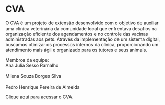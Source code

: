 # CVA
O CVA é um projeto de extensão desenvolvido com o objetivo de auxiliar uma clínica veterinária da comunidade local que enfrentava desafios na organização eficiente dos agendamentos e no controle das vacinas administradas aos pets. Através da implementação de um sistema digital, buscamos otimizar os processos internos da clínica, proporcionando um atendimento mais ágil e organizado para os tutores e seus animais.

Membros da equipe: <br>
Ana Julia Sesso Ramalho <br>  
Milena Souza Borges Silva <br>  
Pedro Henrique Pereira de Almeida <br>  

Clique [aqui](https://cva-controle-de-vac-de-animais.web.app/) para acessar o CVA.
